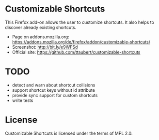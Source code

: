 # Customizable Shortcuts

This Firefox add-on allows the user to customize shortcuts. It also helps to
discover already existing shortcuts.

- Page on addons.mozilla.org: <https://addons.mozilla.org/de/firefox/addon/customizable-shortcuts/>
- Screenshot: <http://bit.ly/e9WFSd>
- Official site: <https://github.com/ttaubert/customizable-shortcuts>

# TODO

* detect and warn about shortcut collisions
* support shortcut keys without id attribute
* provide sync support for custom shortcuts
* write tests

# License

Customizable Shortcuts is licensed under the terms of MPL 2.0.
